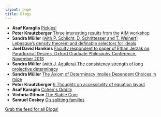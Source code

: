 ```yaml
---
layout: page
title: Blogs
---
```


* **Asaf Karagila** [Pickles!](http://karagila.org/2018/pickles/)
* **Peter Krautzberger** [Three interesting results from the AIM workshop](https://www.peterkrautzberger.org/0208/)
* **Sandra Müller** [(with P. Schlicht, D. Schrittesser and T. Weinert) Lebesgue’s density theorem and definable selectors for ideals](https://muellersandra.github.io/publication/2018/11/15/PaperLebesgueDensity.html)
* **Joel David Hamkins** [Faculty respondent to paper of Ethan Jerzak on Paradoxical Desires, Oxford Graduate Philosophy Conference, November 2018](http://jdh.hamkins.org/faculty-respondent-ethan-jerzak-on-paradoxical-desires-oxford-graduate-philosophy-conference-november-2018/)
* **Sandra Müller** [(with J. Aguilera) The consistency strength of long projective determinacy](https://muellersandra.github.io/publication/2018/11/07/PaperMiceFromLongGames.html)
* **Sandra Müller** [The Axiom of Determinacy implies Dependent Choices in mice](https://muellersandra.github.io/publication/2018/11/06/PaperADImpliesDCinMice.html)
* **Peter Krautzberger** [6 Thoughts on accessibility of equation layout](https://www.peterkrautzberger.org/0207/)
* **Asaf Karagila** [Cohen's Oddity](http://karagila.org/2018/cohens-oddity/)
* **Victoria Gitman** [The Stable Core](https://victoriagitman.github.io/talks/2018/10/15/the-stable-core-Barcelona.html)
* **Samuel Coskey** [On splitting families](http://scoskey.org/presentation/on-splitting-families/)

[Grab the feed for all Blogs!](Blogs.xml)
